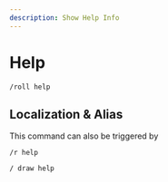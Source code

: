 ```yaml
---
description: Show Help Info
---
```


# Help

```
/roll help
```

## Localization & Alias

This command can also be triggered by

```
/r help

/ draw help
```
